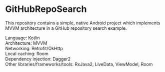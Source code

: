 # GitHubRepoSearch
This repository contains a simple, native Android project which implements MVVM architecture in a GitHub repository search example.

Language: Kotlin <br/>
Architecture: MVVM <br/>
Networking: Retrofit/OkHttp <br/>
Local caching: Room <br/>
Dependency injection: Dagger2 <br/>
Other libraries/frameworks/tools: RxJava2, LiveData, ViewModel, Room
